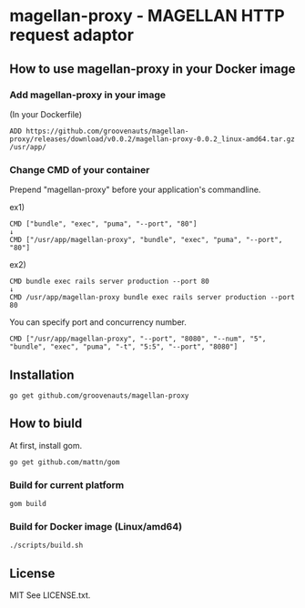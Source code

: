 # magellan-proxy - MAGELLAN HTTP request adaptor

## How to use magellan-proxy in your Docker image

### Add magellan-proxy in your image

(In your Dockerfile)
```
ADD https://github.com/groovenauts/magellan-proxy/releases/download/v0.0.2/magellan-proxy-0.0.2_linux-amd64.tar.gz /usr/app/
```

### Change CMD of your container

Prepend "magellan-proxy" before your application's commandline.

ex1)
```
CMD ["bundle", "exec", "puma", "--port", "80"]
↓
CMD ["/usr/app/magellan-proxy", "bundle", "exec", "puma", "--port", "80"]
```

ex2)
```
CMD bundle exec rails server production --port 80
↓
CMD /usr/app/magellan-proxy bundle exec rails server production --port 80
```

You can specify port and concurrency number.

```
CMD ["/usr/app/magellan-proxy", "--port", "8080", "--num", "5", "bundle", "exec", "puma", "-t", "5:5", "--port", "8080"]
```

## Installation

```
go get github.com/groovenauts/magellan-proxy
```

## How to biuld

At first, install gom.

```
go get github.com/mattn/gom
```

### Build for current platform

```
gom build
```

### Build for Docker image (Linux/amd64)

```
./scripts/build.sh
```

## License

MIT
See LICENSE.txt.
